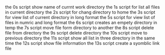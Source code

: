 the 0s script show name of currnt work directory
the 1s script for list all files in current directory
the 2s script for chang directory to home
the 3s script for view list of current directory in long format
the 5s script for view list of files in numric and long format
the 6s script creates an empety directory in temp
the 7s script move file form directory to another
the 8s script delete file from directory
the 9s script delete directory
the 10s script move to previous directory
the 11s script show all list in three directory in the same time
the 12s script show file information
the 13s script create a syomblic link file 
